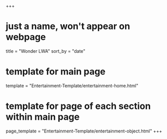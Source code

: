 +++
# just a name, won't appear on webpage
title = "Wonder LWA"
sort_by = "date"
# template for main page 
template = "Entertainment-Template/entertainment-home.html"
# template for page of each section within main page
page_template = "Entertainment-Template/entertainment-object.html"
+++
